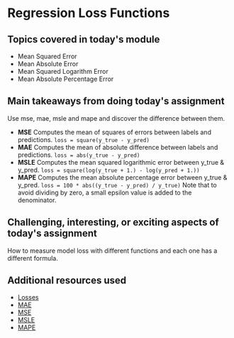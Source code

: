 # Regression Loss Functions

## Topics covered in today's module
* Mean Squared Error
* Mean Absolute Error
* Mean Squared Logarithm Error
* Mean Absolute Percentage Error

## Main takeaways from doing today's assignment
Use mse, mae, msle and mape and discover the difference between them.
- **MSE** Computes the mean of squares of errors between labels and predictions. `loss = square(y_true - y_pred)`
- **MAE** Computes the mean of absolute difference between labels and predictions. `loss = abs(y_true - y_pred)`
- **MSLE** Computes the mean squared logarithmic error between y_true & y_pred. `loss = square(log(y_true + 1.) - log(y_pred + 1.))`
- **MAPE**  Computes the mean absolute percentage error between y_true & y_pred. `loss = 100 * abs((y_true - y_pred) / y_true)` Note that to avoid dividing by zero, a small epsilon value is added to the denominator.

## Challenging, interesting, or exciting aspects of today's assignment
How to measure model loss with different functions and each one has a different formula.

## Additional resources used 
- [Losses](https://keras.io/api/losses/regression_losses/)
- [MAE](https://medium.com/@polanitzer/the-minimum-mean-absolute-error-mae-challenge-928dc081f031)
- [MSE](https://statisticsbyjim.com/regression/mean-squared-error-mse/)
- [MSLE](https://insideaiml.com/blog/MeanSquared-Logarithmic-Error-Loss-1035)
- [MAPE](https://maheswararedypr.medium.com/mape-mean-absolute-percentage-error-84b3c07028ae)
